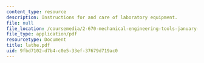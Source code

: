 ```yaml
---
content_type: resource
description: Instructions for and care of laboratory equipment.
file: null
file_location: /coursemedia/2-670-mechanical-engineering-tools-january-iap-2004/9fbd7102d7b4c0e533ef37679d719ac0_lathe.pdf
file_type: application/pdf
resourcetype: Document
title: lathe.pdf
uid: 9fbd7102-d7b4-c0e5-33ef-37679d719ac0
---
```

